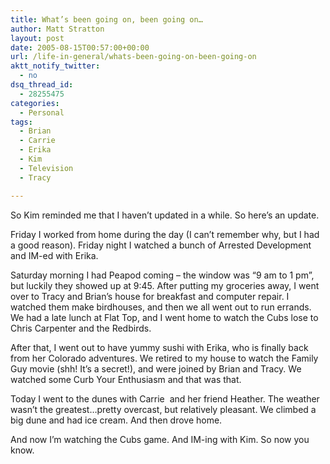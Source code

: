 ```yaml
---
title: What’s been going on, been going on…
author: Matt Stratton
layout: post
date: 2005-08-15T00:57:00+00:00
url: /life-in-general/whats-been-going-on-been-going-on
aktt_notify_twitter:
  - no
dsq_thread_id:
  - 28255475
categories:
  - Personal
tags:
  - Brian
  - Carrie
  - Erika
  - Kim
  - Television
  - Tracy

---
```

So Kim reminded me that I haven&#8217;t updated in a while. So here&#8217;s an update.

Friday I worked from home during the day (I can&#8217;t remember why, but I had a good reason). Friday night I watched a bunch of Arrested Development and IM-ed with Erika.

Saturday morning I had Peapod coming &#8211; the window was &#8220;9 am to 1 pm&#8221;, but luckily they showed up at 9:45. After putting my groceries away, I went over to Tracy and Brian&#8217;s house for breakfast and computer repair. I watched them make birdhouses, and then we all went out to run errands. We had a late lunch at Flat Top, and I went home to watch the Cubs lose to Chris Carpenter and the Redbirds.

After that, I went out to have yummy sushi with Erika, who is finally back from her Colorado adventures. We retired to my house to watch the Family Guy movie (shh! It&#8217;s a secret!), and were joined by Brian and Tracy. We watched some Curb Your Enthusiasm and that was that.

Today I went to the dunes with Carrie  and her friend Heather. The weather wasn&#8217;t the greatest&#8230;pretty overcast, but relatively pleasant. We climbed a big dune and had ice cream. And then drove home.

And now I&#8217;m watching the Cubs game. And IM-ing with Kim. So now you know.